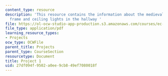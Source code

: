 ```yaml
---
content_type: resource
description: 'This resource contains the information about the medieval drawing, picture
  frame and ceiling lights in the hallway '
file: https://ol-ocw-studio-app-production.s3.amazonaws.com/courses/ec-050-recreate-experiments-from-history-inform-the-future-from-the-past-galileo-january-iap-2010/27df094f9502a0ee9cb849ef7080018f_MITEC_050IAP10_pro01.pdf
file_type: application/pdf
learning_resource_types:
- Projects
ocw_type: OCWFile
parent_title: Projects
parent_type: CourseSection
resourcetype: Document
title: Project 1
uid: 27df094f-9502-a0ee-9cb8-49ef7080018f
---
```

